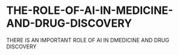 # THE-ROLE-OF-AI-IN-MEDICINE-AND-DRUG-DISCOVERY
THERE IS AN IMPORTANT ROLE OF AI IN DMEDICINE AND DRUG DISCOVERY
